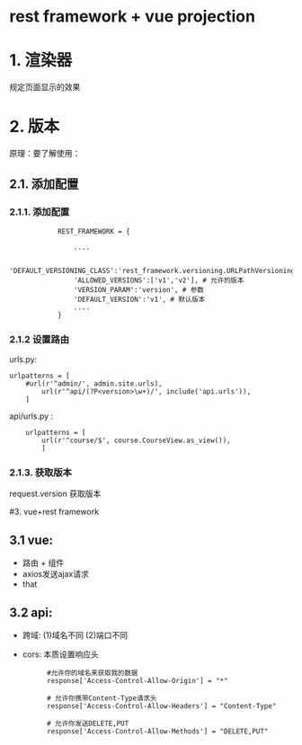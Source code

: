 # rest framework + vue projection
# 1. 渲染器
规定页面显示的效果
# 2. 版本 
原理：要了解使用：
## 2.1. 添加配置
### 2.1.1. 添加配置
				REST_FRAMEWORK = {
					
					.... 
					
					'DEFAULT_VERSIONING_CLASS':'rest_framework.versioning.URLPathVersioning',
					'ALLOWED_VERSIONS':['v1','v2'], # 允许的版本
					'VERSION_PARAM':'version', # 参数
					'DEFAULT_VERSION':'v1', # 默认版本
					....
				}
### 2.1.2 设置路由 
urls.py:

	urlpatterns = [
	    #url(r'^admin/', admin.site.urls),
		    url(r'^api/(?P<version>\w+)/', include('api.urls')),
		]
				
api/urls.py :

		urlpatterns = [
		    url(r'^course/$', course.CourseView.as_view()),
			]
			
### 2.1.3. 获取版本 
request.version 获取版本  
			
	
#3. vue+rest framework
## 3.1 vue: 
- 路由 + 组件 
- axios发送ajax请求
- that 
## 3.2 api:
- 跨域: 
(1)域名不同
(2)端口不同 
- cors:
本质设置响应头

			#允许你的域名来获取我的数据
			response['Access-Control-Allow-Origin'] = "*"

			# 允许你携带Content-Type请求头
			response['Access-Control-Allow-Headers'] = "Content-Type"

			# 允许你发送DELETE,PUT
			response['Access-Control-Allow-Methods'] = "DELETE,PUT"